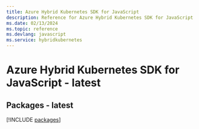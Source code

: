 ```yaml
---
title: Azure Hybrid Kubernetes SDK for JavaScript
description: Reference for Azure Hybrid Kubernetes SDK for JavaScript
ms.date: 02/13/2024
ms.topic: reference
ms.devlang: javascript
ms.service: hybridkubernetes
---
```

# Azure Hybrid Kubernetes SDK for JavaScript - latest
## Packages - latest
[!INCLUDE [packages](hybrid-kubernetes-index.md)]